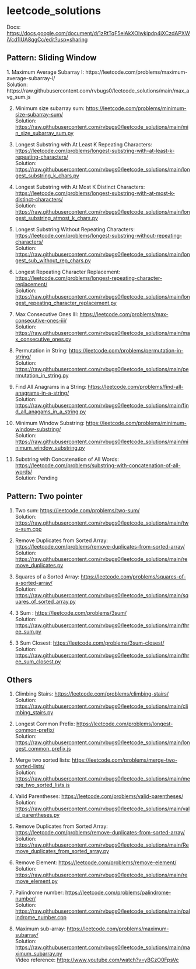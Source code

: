# leetcode_solutions


Docs: https://docs.google.com/document/d/1zRtTqF5eiAkXOIwkjpdp4jXCzdAPXWiVcd1IUA8qgCc/edit?usp=sharing




<h2>Pattern: Sliding Window</h2>
1. Maximum Average Subarray I: https://leetcode.com/problems/maximum-average-subarray-i/
<br/>Solution: https://raw.githubusercontent.com/rvbugs0/leetcode_solutions/main/max_avg_sum.js

2. Minimum size subarray sum: https://leetcode.com/problems/minimum-size-subarray-sum/
<br/>Solution: https://raw.githubusercontent.com/rvbugs0/leetcode_solutions/main/min_size_subarray_sum.py

3. Longest Substring with At Least K Repeating Characters: https://leetcode.com/problems/longest-substring-with-at-least-k-repeating-characters/
<br/>Solution: https://raw.githubusercontent.com/rvbugs0/leetcode_solutions/main/longest_substring_k_chars.py

4. Longest Substring with At Most K Distinct Characters: https://leetcode.com/problems/longest-substring-with-at-most-k-distinct-characters/
<br/>Solution: https://raw.githubusercontent.com/rvbugs0/leetcode_solutions/main/longest_substring_atmost_k_chars.py

5. Longest Substring Without Repeating Characters: https://leetcode.com/problems/longest-substring-without-repeating-characters/
<br/>Solution: https://raw.githubusercontent.com/rvbugs0/leetcode_solutions/main/longest_sub_without_rep_chars.py

6. Longest Repeating Character Replacement: https://leetcode.com/problems/longest-repeating-character-replacement/
<br/>Solution: https://raw.githubusercontent.com/rvbugs0/leetcode_solutions/main/longest_repeating_character_replacement.py

7. Max Consecutive Ones III: https://leetcode.com/problems/max-consecutive-ones-iii/
<br/>Solution: https://raw.githubusercontent.com/rvbugs0/leetcode_solutions/main/max_consecutive_ones.py

8. Permutation in String: https://leetcode.com/problems/permutation-in-string/
<br/>Solution: https://raw.githubusercontent.com/rvbugs0/leetcode_solutions/main/permutation_in_string.py

9. Find All Anagrams in a String: https://leetcode.com/problems/find-all-anagrams-in-a-string/
<br/>Solution: https://raw.githubusercontent.com/rvbugs0/leetcode_solutions/main/find_all_anagams_in_a_string.py

10. Minimum Window Substring: https://leetcode.com/problems/minimum-window-substring/
<br/>Solution: https://raw.githubusercontent.com/rvbugs0/leetcode_solutions/main/minimum_window_substring.py

11. Substring with Concatenation of All Words: https://leetcode.com/problems/substring-with-concatenation-of-all-words/
<br/>Solution: Pending


<h2>Pattern: Two pointer</h2>

1. Two sum: https://leetcode.com/problems/two-sum/
<br/>Solution: https://raw.githubusercontent.com/rvbugs0/leetcode_solutions/main/two-sum.cpp<br>

2. Remove Duplicates from Sorted Array: https://leetcode.com/problems/remove-duplicates-from-sorted-array/
<br/>Solution: https://raw.githubusercontent.com/rvbugs0/leetcode_solutions/main/remove_duplicates.py<br>

3. Squares of a Sorted Array: https://leetcode.com/problems/squares-of-a-sorted-array/
<br/>Solution: https://raw.githubusercontent.com/rvbugs0/leetcode_solutions/main/squares_of_sorted_array.py<br/>

4. 3 Sum : https://leetcode.com/problems/3sum/
<br/>Solution: https://raw.githubusercontent.com/rvbugs0/leetcode_solutions/main/three_sum.py<br/>

5. 3 Sum Closest: https://leetcode.com/problems/3sum-closest/
<br/>Solution: https://raw.githubusercontent.com/rvbugs0/leetcode_solutions/main/three_sum_closest.py<br/>

<h2>Others</h2>

1. Climbing Stairs: https://leetcode.com/problems/climbing-stairs/
<br/> Solution:  https://raw.githubusercontent.com/rvbugs0/leetcode_solutions/main/climbing_stairs.py

2. Longest Common Prefix: https://leetcode.com/problems/longest-common-prefix/
<br/> Solution:  https://raw.githubusercontent.com/rvbugs0/leetcode_solutions/main/longest_common_prefix.js

3. Merge two sorted lists: https://leetcode.com/problems/merge-two-sorted-lists/
<br/> Solution:  https://raw.githubusercontent.com/rvbugs0/leetcode_solutions/main/merge_two_sorted_lists.js

4. Valid Parentheses: https://leetcode.com/problems/valid-parentheses/
<br/> Solution: https://raw.githubusercontent.com/rvbugs0/leetcode_solutions/main/valid_parentheses.py

5. Remove Duplicates from Sorted Array: https://leetcode.com/problems/remove-duplicates-from-sorted-array/
<br/> Solution: https://raw.githubusercontent.com/rvbugs0/leetcode_solutions/main/Remove_duplicates_from_sorted_array.py

6. Remove Element: https://leetcode.com/problems/remove-element/
<br/> Solution: https://raw.githubusercontent.com/rvbugs0/leetcode_solutions/main/remove_element.py

7. Palindrome number: https://leetcode.com/problems/palindrome-number/
<br/> Solution: https://raw.githubusercontent.com/rvbugs0/leetcode_solutions/main/palindrome_number.cpp

8. Maximum sub-array: https://leetcode.com/problems/maximum-subarray/
<br/> Solution: https://raw.githubusercontent.com/rvbugs0/leetcode_solutions/main/maximum_subarray.py
<br/> Video reference: https://www.youtube.com/watch?v=yBCzO0FpsVc

